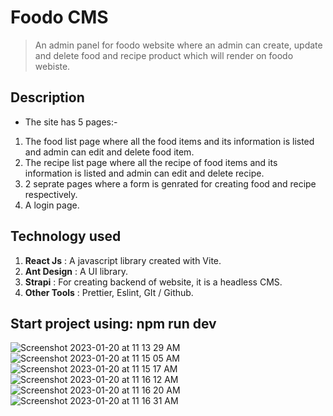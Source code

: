 # Foodo CMS

> An admin panel for foodo website where an admin can create, update and delete food and recipe product which will render on foodo webiste.

## Description

- The site has 5 pages:-

1. The food list page where all the food items and its information is listed and admin can edit and delete food item.
2. The recipe list page where all the recipe of food items and its information is listed and admin can edit and delete recipe.
3. 2 seprate pages where a form is genrated for creating food and recipe respectively.
4. A login page.

## Technology used

1. **React Js** : A javascript library created with Vite.
2. **Ant Design** : A UI library.
3. **Strapi** : For creating backend of website, it is a headless CMS.
4. **Other Tools** : Prettier, Eslint, GIt / Github.

## Start project using: npm run dev

![Screenshot 2023-01-20 at 11 13 29 AM](https://user-images.githubusercontent.com/114575564/214818205-b3efa030-2fda-4681-b8a0-5fe7961c6071.png)
![Screenshot 2023-01-20 at 11 15 05 AM](https://user-images.githubusercontent.com/114575564/214818230-ef657485-0914-48e3-b06c-5c92e07ec7c0.png)
![Screenshot 2023-01-20 at 11 15 17 AM](https://user-images.githubusercontent.com/114575564/214818236-f6441e5d-fd17-4b1b-8d27-54125e1fc64f.png)
![Screenshot 2023-01-20 at 11 16 12 AM](https://user-images.githubusercontent.com/114575564/214818247-357f3f69-cfc7-4c32-8b6e-08c5d61cb3b2.png)
![Screenshot 2023-01-20 at 11 16 20 AM](https://user-images.githubusercontent.com/114575564/214818251-42833e95-f76f-45d8-aae9-d1331b7256f1.png)
![Screenshot 2023-01-20 at 11 16 31 AM](https://user-images.githubusercontent.com/114575564/214818261-8d71d8b8-7897-49f2-bdda-678d9f306971.png)
